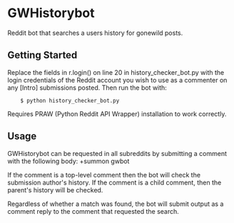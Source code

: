 GWHistorybot
============

Reddit bot that searches a users history for gonewild posts.

Getting Started
----------------

Replace the fields in r.login() on line 20 in history_checker_bot.py with the login credentials of the Reddit account you wish to use as a commenter on any [Intro] submissions posted. Then run the bot with:

        $ python history_checker_bot.py 
        
Requires PRAW (Python Reddit API Wrapper) installation to work correctly.

Usage
---------------

GWHistorybot can be requested in all subreddits by submitting a comment with the following body: +summon gwbot

If the comment is a top-level comment then the bot will check the submission author's history.
If the comment is a child comment, then the parent's history will be checked.

Regardless of whether a match was found, the bot will submit output as a comment reply to the comment that requested the search.
